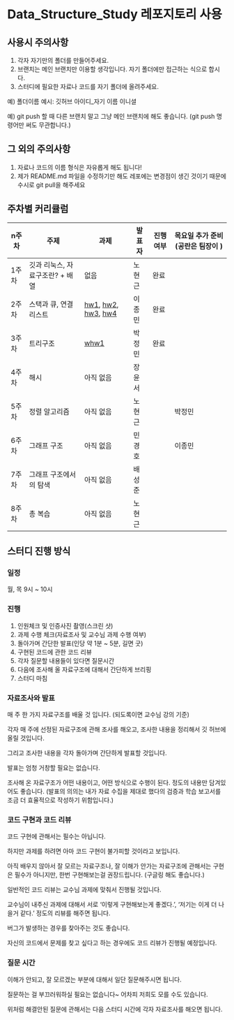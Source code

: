 # Data_Structure_Study 레포지토리 사용

## 사용시 주의사항
1. 각자 자기만의 폴더를 만들어주세요.
2. 브랜치는 메인 브랜치만 이용할 생각입니다. 자기 폴더에만 접근하는 식으로 합시다.
3. 스터디에 필요한 자료나 코드를 자기 폴더에 올려주세요.

예) 폴더이름 예시: 깃허브 아이디_자기 이름 이니셜

예) git push 할 때 다른 브랜치 말고 그냥 메인 브랜치에 해도 좋습니다. (git push 명령어만 써도 무관합니다.)

## 그 외의 주의사항
1. 자료나 코드의 이름 형식은 자유롭게 해도 됩니다!
2. 제가 README.md 파일을 수정하기만 해도 레포에는 변경점이 생긴 것이기 때문에 수시로 git pull을 해주세요

## 주차별 커리큘럼

|n주차|주제|과제|발표자|진행여부|목요일 추가 준비(공란은 팀장이 )|
|----|----|----|----|----|----|
|1주차|깃과 리눅스, 자료구조란? + 배열|없음|노현근|완료||
|2주차|스택과 큐, 연결리스트|[hw1](https://github.com/CrazyImSoFlutter/Data_Structure_Study/tree/main/CISF_NHG/hw/hw1), [hw2](https://github.com/CrazyImSoFlutter/Data_Structure_Study/tree/main/CISF_NHG/hw/hw2), [hw3](https://github.com/CrazyImSoFlutter/Data_Structure_Study/tree/main/CISF_NHG/hw/hw3), [hw4](https://github.com/CrazyImSoFlutter/Data_Structure_Study/tree/main/CISF_NHG/hw/hw4)|이종민|완료||
|3주차|트리구조|[whw1](https://github.com/CrazyImSoFlutter/Data_Structure_Study/tree/main/CISF_NHG/hw/whw1)|박정민|완료||
|4주차|해시|아직 없음|장윤서|||
|5주차|정렬 알고리즘|아직 없음|노현근||박정민|
|6주차|그래프 구조|아직 없음|민경호||이종민|
|7주차|그래프 구조에서의 탐색|아직 없음|배성준||
|8주차|총 복습|아직 없음|노현근||
## 스터디 진행 방식

### 일정

월, 목 9시 ~ 10시

### 진행

1. 인원체크 및 인증사진 촬영(스크린 샷)
2. 과제 수행 체크(자료조사 및 교수님 과제 수행 여부)
3. 돌아가며 간단한 발표(인당 약 1분 ~ 5분, 길면 굿)
4. 구현된 코드에 관한 코드 리뷰
5. 각자 질문할 내용들이 있다면 질문시간
6. 다음에 조사해 올 자료구조에 대해서 간단하게 브리핑
7. 스터디 마침

### 자료조사와 발표
매 주 한 가지 자료구조를 배울 것 입니다.
(되도록이면 교수님 강의 기준) 

각자 매 주에 선정된 자료구조에 관해 조사를 해오고, 조사한 내용을 정리해서 깃 허브에 올릴 것입니다.

그리고 조사한 내용을 각자 돌아가며 간단하게 발표할 것입니다.

발표는 엄청 거창할 필요는 없습니다.

조사해 온 자료구조가 어떤 내용이고, 어떤 방식으로 수행이 된다. 정도의 내용만 담겨있어도 좋습니다.
(발표의 의의는 내가 자료 수집을 제대로 했다의 검증과 학습 보고서를 조금 더 효율적으로 작성하기 위함입니다.)

### 코드 구현과 코드 리뷰
코드 구현에 관해서는 필수는 아닙니다.

하지만 과제를 하려면 아마 코드 구현이 불가피할 것이라고 보입니다.

아직 배우지 않아서 잘 모르는 자료구조나, 잘 이해가 안가는 자료구조에 관해서는 구현은 필수가 아니지만, 한번 구현해보는걸 권장드립니다.
(구글링 해도 좋습니다.)

일반적인 코드 리뷰는 교수님 과제에 맞춰서 진행될 것입니다.

교수님이 내주신 과제에 대해서 서로 ‘이렇게 구현해보는게 좋겠다.’, ‘저기는 이게 더 나을거 같다.’ 정도의 리뷰를 해주면 됩니다.

버그가 발생하는 경우를 찾아주는 것도 좋습니다.

자신의 코드에서 문제를 찾고 싶다고 하는 경우에도 코드 리뷰가 진행될 예정입니다.

### 질문 시간

이해가 안되고, 잘 모르겠는 부분에 대해서 일단 질문해주시면 됩니다.

질문하는 걸 부끄러워하실 필요는 없습니다~ 어차피 저희도 모를 수도 있습니다. 

위처럼 해결안된 질문에 관해서는 다음 스터디 시간에 각자 자료조사를 해오면 됩니다.
